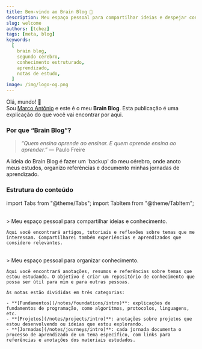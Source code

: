 ```yaml
---
title: Bem‑vindo ao Brain Blog 🎉
description: Meu espaço pessoal para compartilhar ideias e despejar conhecimento estruturado.
slug: welcome
authors: [tchez]
tags: [meta, blog]
keywords:
  [
    brain blog,
    segundo cérebro,
    conhecimento estruturado,
    aprendizado,
    notas de estudo,
  ]
image: /img/logo-og.png
---
```


Olá, mundo! 👋  
Sou [Marco Antônio](https://www.linkedin.com/in/tchez) e este é o meu **Brain Blog**.
Esta publicação é uma explicação do que você vai encontrar por aqui.

<!-- truncate -->

### Por que “Brain Blog”?

> _“Quem ensina aprende ao ensinar. E quem aprende ensina ao aprender.”_
> — Paulo Freire

A ideia do Brain Blog é fazer um 'backup' do meu cérebro, onde anoto meus estudos, organizo referências e documento minhas jornadas de aprendizado.

### Estrutura do conteúdo

import Tabs from "@theme/Tabs";
import TabItem from "@theme/TabItem";

<Tabs defaultValue="blog">
 <TabItem value="blog" label="Blog">
    <br/>
    > Meu espaço pessoal para compartilhar ideias e conhecimento.
    
    Aqui você encontrará artigos, tutoriais e reflexões sobre temas que me interessam. Compartilharei também experiências e aprendizados que considero relevantes.
  </TabItem>
  <TabItem value="notes" label="Notas">
    <br/>
    > Meu espaço pessoal para organizar conhecimento.

    Aqui você encontrará anotações, resumos e referências sobre temas que estou estudando. O objetivo é criar um repositório de conhecimento que possa ser útil para mim e para outras pessoas.

    As notas estão divididas em três categorias:

    - **[Fundamentos](/notes/foundations/intro)**: explicações de fundamentos de programação, como algoritmos, protocolos, linguagens, etc.
    - **[Projetos](/notes/projects/intro)**: anotações sobre projetos que estou desenvolvendo ou ideias que estou explorando.
    - **[Jornadas](/notes/journeys/intro)**: cada jornada documenta o processo de aprendizado de um tema específico, com links para referências e anotações dos materiais estudados.
  </TabItem>
</Tabs>
